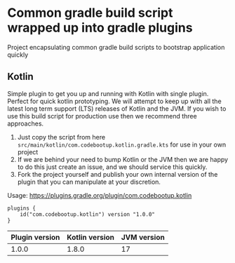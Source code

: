 # Common gradle build script wrapped up into gradle plugins 
Project encapsulating common gradle build scripts to bootstrap application quickly

## Kotlin
Simple plugin to get you up and running with Kotlin with single plugin.  Perfect for quick kotlin prototyping. We will 
attempt to keep up with all the latest long term support (LTS) releases of Kotlin and the JVM.
If you wish to use this build script for production use then we recommend three approaches.  

1. Just copy the script from here ```src/main/kotlin/com.codebootup.kotlin.gradle.kts``` for use in your own project
2. If we are behind your need to bump Kotlin or the JVM then we are happy to do this just create an issue, and we should 
   service this quickly.
3. Fork the project yourself and publish your own internal version of the plugin that you can manipulate at your 
   discretion. 

Usage: https://plugins.gradle.org/plugin/com.codebootup.kotlin 
```
plugins {
    id("com.codebootup.kotlin") version "1.0.0"
}
```
| Plugin version | Kotlin version | JVM version  |
|----------------|----------------|--------------|
| 1.0.0          | 1.8.0          | 17           |
